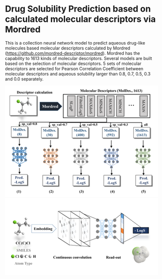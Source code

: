 # Drug Solubility Prediction based on calculated molecular descriptors via Mordred

This is a collection neural network model to predict aqueous drug-like molecules based molecular descriptors calculated by Mordred (https://github.com/mordred-descriptor/mordred). Mordred has the capability to 1613 kinds of molecular descriptors. Several models are built based on the selection of molecular descriptors. 5 sets of molecular descriptors are selected for Pearson Correlation Coefficient between molecular descriptors and aqueous solubility larger than 0.8, 0.7, 0.5, 0.3 and 0.0 separately.


![image](https://github.com/jeah-z/Drug-Solubility-Prediction-Mordred/blob/master/Figures/dnn.png)
![image](https://github.com/jeah-z/Drug-Solubility-Prediction-Mordred/blob/master/Figures/gcn.png)